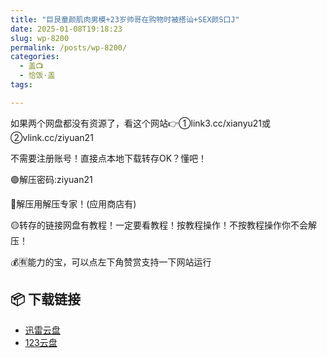 ```yaml
---
title: "巨艮童颜肌肉男模+23岁帅哥在购物时被搭讪+SEX颜S口J"
date: 2025-01-08T19:18:23
slug: wp-8200
permalink: /posts/wp-8200/
categories:
  - 盖📺
  - 恰饭·盖
tags:

---
```


如果两个网盘都没有资源了，看这个网站👉①link3.cc/xianyu21或②vlink.cc/ziyuan21

不需要注册账号！直接点本地下载转存OK？懂吧！

🟢解压密码:ziyuan21

🔵解压用解压专家！(应用商店有)

🟡转存的链接网盘有教程！一定要看教程！按教程操作！不按教程操作你不会解压！

💰🈶能力的宝，可以点左下角赞赏支持一下网站运行

## 📦 下载链接
- [迅雷云盘](https://blziyuan21.com/pay-download/8200?key=263c00e561&down_id=0)
- [123云盘](https://blziyuan21.com/pay-download/8200?key=263c00e561&down_id=1)

